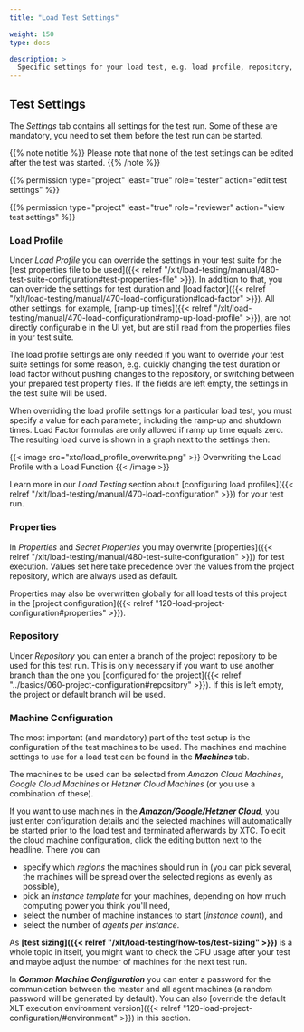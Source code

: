 ```yaml
---
title: "Load Test Settings"

weight: 150
type: docs

description: >
  Specific settings for your load test, e.g. load profile, repository, machine configuration, and more.
---
```


## Test Settings

The _Settings_ tab contains all settings for the test run. Some of these are mandatory, you need to set them before the test run can be started.

{{% note notitle %}}
Please note that none of the test settings can be edited after the test was started.
{{% /note %}}

{{% permission type="project" least="true" role="tester" action="edit test settings" %}}

{{% permission type="project" least="true" role="reviewer" action="view test settings" %}}


### Load Profile

Under _Load Profile_ you can override the settings in your test suite for the [test properties file to be used]({{< relref "/xlt/load-testing/manual/480-test-suite-configuration#test-properties-file" >}}). In addition to that, you can override the settings for test duration and [load factor]({{< relref "/xlt/load-testing/manual/470-load-configuration#load-factor" >}}). All other settings, for example, [ramp-up times]({{< relref "/xlt/load-testing/manual/470-load-configuration#ramp-up-load-profile" >}}), are not directly configurable in the UI yet, but are still read from the properties files in your test suite.

The load profile settings are only needed if you want to override your test suite settings for some reason, e.g. quickly changing the test duration or load factor without pushing changes to the repository, or switching between your prepared test property files. If the fields are left empty, the settings in the test suite will be used.

When overriding the load profile settings for a particular load test, you must specify a value for each parameter, including the ramp-up and shutdown times. Load Factor formulas are only allowed if ramp up time equals zero. The resulting load curve is shown in a graph next to the settings then:

{{< image src="xtc/load_profile_overwrite.png" >}}
Overwriting the Load Profile with a Load Function
{{< /image >}}

Learn more in our _Load Testing_ section about [configuring load profiles]({{< relref "/xlt/load-testing/manual/470-load-configuration" >}}) for your test run.

### Properties
In _Properties_ and _Secret Properties_ you may overwrite [properties]({{< relref "/xlt/load-testing/manual/480-test-suite-configuration" >}}) for test execution. Values set here take precedence over the values from the project repository, which are always used as default.

Properties may also be overwritten globally for all load tests of this project in the [project configuration]({{< relref "120-load-project-configuration#properties" >}}).

### Repository

Under _Repository_ you can enter a branch of the project repository to be used for this test run. This is only necessary if you want to use another branch than the one you [configured for the project]({{< relref "../basics/060-project-configuration#repository" >}}). If this is left empty, the project or default branch will be used.

### Machine Configuration

The most important (and mandatory) part of the test setup is the configuration of the test machines to be used. The machines and machine settings to use for a load test can be found in the ***Machines*** tab.

The machines to be used can be selected from _Amazon Cloud Machines_, _Google Cloud Machines_ or _Hetzner Cloud Machines_ (or you use a combination of these). 

If you want to use machines in the ***Amazon/Google/Hetzner Cloud***, you just enter configuration details and the selected machines will automatically be started prior to the load test and terminated afterwards by XTC. To edit the cloud machine configuration, click the editing button next to the headline. There you can
* specify which _regions_ the machines should run in (you can pick several, the machines will be spread over the selected regions as evenly as possible), 
* pick an _instance template_ for your machines, depending on how much computing power you think you'll need,
* select the number of machine instances to start (_instance count_), and
* select the number of _agents per instance_.

As **[test sizing]({{< relref "/xlt/load-testing/how-tos/test-sizing" >}})** is a whole topic in itself, you might want to check the CPU usage after your test and maybe adjust the number of machines for the next test run.

In ***Common Machine Configuration*** you can enter a password for the communication between the master and all agent machines (a random password will be generated by default). You can also [override the default XLT execution environment version]({{< relref "120-load-project-configuration/#environment" >}}) in this section.